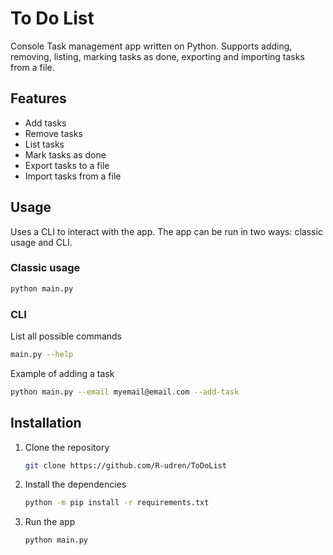 # To Do List

Console Task management app written on Python. Supports adding, removing, listing, marking tasks as done, exporting and importing tasks from a file.

## Features

- Add tasks
- Remove tasks
- List tasks
- Mark tasks as done
- Export tasks to a file
- Import tasks from a file

## Usage

Uses a CLI to interact with the app. The app can be run in two ways: classic usage and CLI.

### Classic usage

```bash
python main.py
```

### CLI

List all possible commands

```bash
main.py --help
```

Example of adding a task

```bash
python main.py --email myemail@email.com --add-task
```

## Installation

1. Clone the repository
   ```bash
   git clone https://github.com/R-udren/ToDoList
   ```
2. Install the dependencies
   ```bash
   python -m pip install -r requirements.txt
   ```
3. Run the app
   ```bash
   python main.py
   ```
